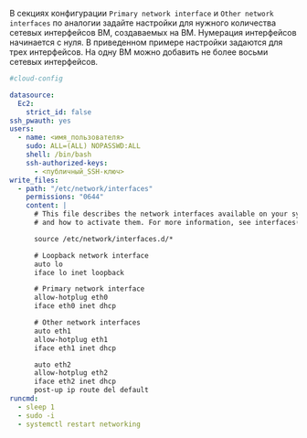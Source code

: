 В секциях конфигурации `Primary network interface` и `Other network interfaces` по аналогии задайте настройки для нужного количества сетевых интерфейсов ВМ, создаваемых на ВМ. Нумерация интерфейсов начинается с нуля. В приведенном примере настройки задаются для трех интерфейсов. На одну ВМ можно добавить не более восьми сетевых интерфейсов.

```yaml
#cloud-config

datasource:
  Ec2:
    strict_id: false
ssh_pwauth: yes
users:
  - name: <имя_пользователя>
    sudo: ALL=(ALL) NOPASSWD:ALL
    shell: /bin/bash
    ssh-authorized-keys:
      - <публичный_SSH-ключ>
write_files:
  - path: "/etc/network/interfaces"
    permissions: "0644"
    content: |
      # This file describes the network interfaces available on your system
      # and how to activate them. For more information, see interfaces(5).

      source /etc/network/interfaces.d/*

      # Loopback network interface
      auto lo
      iface lo inet loopback

      # Primary network interface
      allow-hotplug eth0
      iface eth0 inet dhcp

      # Other network interfaces
      auto eth1
      allow-hotplug eth1
      iface eth1 inet dhcp

      auto eth2
      allow-hotplug eth2
      iface eth2 inet dhcp
      post-up ip route del default
runcmd:
  - sleep 1
  - sudo -i
  - systemctl restart networking
```